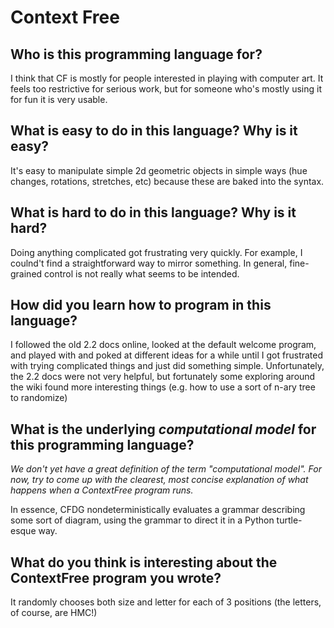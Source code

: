 # Context Free

##  Who is this programming language for?

I think that CF is mostly for people interested in playing with
computer art. It feels too restrictive for serious work, but for
someone who's mostly using it for fun it is very usable.

## What is easy to do in this language? Why is it easy?

It's easy to manipulate simple 2d geometric objects in simple ways
(hue changes, rotations, stretches, etc) because these are baked into
the syntax.

## What is hard to do in this language? Why is it hard?

Doing anything complicated got frustrating very quickly. For example,
I coulnd't find a straightforward way to mirror something. In general,
fine-grained control is not really what seems to be intended.

## How did you learn how to program in this language?

I followed the old 2.2 docs online, looked at the default welcome
program, and played with and poked at different ideas for a while
until I got frustrated with trying complicated things and just did
something simple. Unfortunately, the 2.2 docs were not very helpful,
but fortunately some exploring around the wiki found more interesting
things (e.g. how to use a sort of n-ary tree to randomize)

## What is the underlying _computational model_ for this programming language? 
_We don't yet have a great definition of the term "computational model". 
For now, try to come up with the clearest, most concise explanation of what 
happens when a ContextFree program runs._

In essence, CFDG nondeterministically evaluates a grammar describing
some sort of diagram, using the grammar to direct it in a Python
turtle-esque way.


## What do you think is interesting about the ContextFree program you wrote?

It randomly chooses both size and letter for each of 3 positions (the letters, of course, are HMC!)
